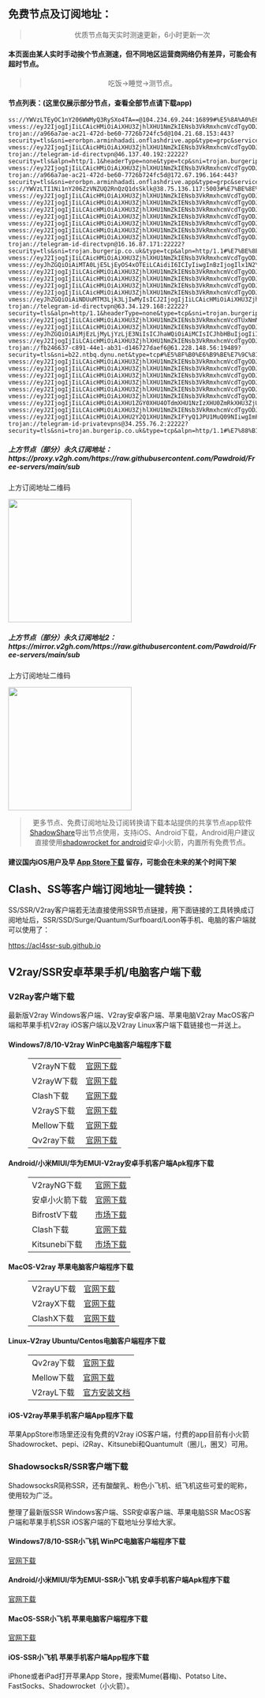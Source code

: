 
<h2>免费节点及订阅地址：</h2>
<blockquote>
<p style="text-align: center;">优质节点每天实时测速更新，6小时更新一次</p>
</blockquote>
<h4>本页面由某人实时手动挨个节点测速，但不同地区运营商网络仍有差异，可能会有超时节点。</h4>
<blockquote>
<p style="text-align: center;">吃饭->睡觉->测节点。</p>
</blockquote>
<h4>节点列表：(这里仅展示部分节点，查看全部节点请下载app)</h4>

```vmess://eyJ2IjogIjIiLCAicHMiOiAiXHU3ZjhlXHU1NmZkIENsb3VkRmxhcmVcdTgyODJcdTcwYjkiLCAiYWRkIjogIjEwNC4yMS4yMjQuMiIsICJwb3J0IjogIjgwIiwgImlkIjogIjcwMjI5ODJmLWRhNGMtNDhjOS1jNjYwLWIyMzE1YWJkY2Y3ZSIsICJhaWQiOiAiMCIsICJzY3kiOiAiYXV0byIsICJuZXQiOiAid3MiLCAidHlwZSI6ICJub25lIiwgImhvc3QiOiAiYS5wcmFwdDEuaXIiLCAicGF0aCI6ICIvIiwgInRscyI6ICIiLCAic25pIjogIiIsICJhbHBuIjogIiJ9
ss://YWVzLTEyOC1nY206WWMyQ3RySXo4TA==@104.234.69.244:16899#%E5%8A%A0%E6%8B%BF%E5%A4%A7+VELCOM%E9%80%9A%E8%AE%AF
vmess://eyJ2IjogIjIiLCAicHMiOiAiXHU3ZjhlXHU1NmZkIENsb3VkRmxhcmVcdTgyODJcdTcwYjkiLCAiYWRkIjogIjE2Mi4xNTkuMTM3LjI0OSIsICJwb3J0IjogIjgwODAiLCAiaWQiOiAiMDI4YzgxMzEtOWUzZS00ODM2LTk0YWMtZWE3ZjI0ZDRkMDVhIiwgImFpZCI6ICIwIiwgInNjeSI6ICJhdXRvIiwgIm5ldCI6ICJ3cyIsICJ0eXBlIjogIm5vbmUiLCAiaG9zdCI6ICJuZXN0LWVtaWx5LWhlYWxpbmctaC50cnljbG91ZGZsYXJlLmNvbSIsICJwYXRoIjogIjAyOGM4MTMxLTllM2UtNDgzNi05NGFjLWVhN2YyNGQ0ZDA1YS12bSIsICJ0bHMiOiAiIiwgInNuaSI6ICIiLCAiYWxwbiI6ICIifQ==
trojan://a966a7ae-ac21-472d-be60-7726b724fc5d@104.21.68.153:443?security=tls&sni=erorbpn.arminhadadi.onflashdrive.app&type=grpc&serviceName=grpc#%E7%BE%8E%E5%9B%BD+CloudFlare%E8%8A%82%E7%82%B9
vmess://eyJ2IjogIjIiLCAicHMiOiAiXHU3ZjhlXHU1NmZkIENsb3VkRmxhcmVcdTgyODJcdTcwYjkiLCAiYWRkIjogIjEwNC4yMS4yMjEuMjUyIiwgInBvcnQiOiAiODAiLCAidHlwZSI6ICJub25lIiwgImlkIjogIjcwMjI5ODJmLWRhNGMtNDhjOS1jNjYwLWIyMzE1YWJkY2Y3ZSIsICJhaWQiOiAiMCIsICJuZXQiOiAid3MiLCAicGF0aCI6ICIvP2VkPTIwNDgiLCAiaG9zdCI6ICJhLnByYXB0MS5pciIsICJ0bHMiOiAiIn0=
trojan://telegram-id-directvpn@46.137.40.192:22222?security=tls&alpn=http/1.1&headerType=none&type=tcp&sni=trojan.burgerip.co.uk#%E7%88%B1%E5%B0%94%E5%85%B0+%E9%83%BD%E6%9F%8F%E6%9E%97Amazon%E6%95%B0%E6%8D%AE%E4%B8%AD%E5%BF%83
vmess://eyJ2IjogIjIiLCAicHMiOiAiXHU3ZjhlXHU1NmZkIENsb3VkRmxhcmVcdTgyODJcdTcwYjkiLCAiYWRkIjogIjEwNC4yMS4yMzQuNzQiLCAicG9ydCI6ICI4MCIsICJpZCI6ICI3MDIyOTgyZi1kYTRjLTQ4YzktYzY2MC1iMjMxNWFiZGNmN2UiLCAiYWlkIjogIjAiLCAic2N5IjogImF1dG8iLCAibmV0IjogIndzIiwgInR5cGUiOiAibm9uZSIsICJob3N0IjogImEucHJhcHQxLmlyIiwgInBhdGgiOiAiLyIsICJ0bHMiOiAiIiwgInNuaSI6ICIiLCAiYWxwbiI6ICIifQ==
trojan://a966a7ae-ac21-472d-be60-7726b724fc5d@172.67.196.164:443?security=tls&sni=erorbpn.arminhadadi.onflashdrive.app&type=grpc&serviceName=grpc#%E7%BE%8E%E5%9B%BD+CloudFlare%E8%8A%82%E7%82%B9
ss://YWVzLTI1Ni1nY206ZzVNZUQ2RnQzQ1dsSklk@38.75.136.117:5003#%E7%BE%8E%E5%9B%BD+%E5%8D%8E%E7%9B%9B%E9%A1%BFCogent%E9%80%9A%E4%BF%A1%E5%85%AC%E5%8F%B8
vmess://eyJ2IjogIjIiLCAicHMiOiAiXHU3ZjhlXHU1NmZkIENsb3VkRmxhcmVcdTgyODJcdTcwYjkiLCAiYWRkIjogIjEwNC4xNy4xMjcuNTAiLCAicG9ydCI6ICIyMDgyIiwgImlkIjogIjY3ZDhiMWI5LTFjOWYtNGE4Yi04ZGRjLTBiOWVjMmRiMmQ2YyIsICJhaWQiOiAiMCIsICJzY3kiOiAiYXV0byIsICJuZXQiOiAid3MiLCAidHlwZSI6ICIiLCAiaG9zdCI6ICJ1czRCYjVvU2dKQS5memJxZnJzZS54eXoiLCAicGF0aCI6ICIvdmlkZW8vQ3VUeTg3ekF6Vi8iLCAidGxzIjogIiIsICJzbmkiOiAiIiwgInRlc3RfbmFtZSI6ICJVU1x1N2Y4ZVx1NTZmZDE4In0=
vmess://eyJ2IjogIjIiLCAicHMiOiAiXHU3ZjhlXHU1NmZkIENsb3VkRmxhcmVcdTgyODJcdTcwYjkiLCAiYWRkIjogIjEwNC4yMS4yMzQuNTIiLCAicG9ydCI6IDgwLCAiYWlkIjogMCwgInNjeSI6ICJhdXRvIiwgIm5ldCI6ICJ3cyIsICJ0eXBlIjogIm5vbmUiLCAidGxzIjogIiIsICJpZCI6ICI3MDIyOTgyZi1kYTRjLTQ4YzktYzY2MC1iMjMxNWFiZGNmN2UiLCAiaG9zdCI6ICJhLnByYXB0MS5pciIsICJwYXRoIjogIi8ifQ==
vmess://eyJ2IjogIjIiLCAicHMiOiAiXHU3ZjhlXHU1NmZkIENsb3VkRmxhcmVcdTgyODJcdTcwYjkiLCAiYWRkIjogIjEwNC4yMS44Mi4zOSIsICJwb3J0IjogIjIwNTIiLCAidHlwZSI6ICJub25lIiwgImlkIjogIjdhNzM3ZjQxLWI3OTItNDI2MC05NGZmLTNkODY0ZGE2N2I4MCIsICJhaWQiOiAiMCIsICJuZXQiOiAid3MiLCAicGF0aCI6ICIvIiwgImhvc3QiOiAibWFoaWx1LnNpdGUiLCAidGxzIjogIiJ9
vmess://eyJ2IjogIjIiLCAicHMiOiAiXHU3ZjhlXHU1NmZkIENsb3VkRmxhcmVcdTgyODJcdTcwYjkiLCAiYWRkIjogIjEwNC4yMS4yMjcuMzUiLCAicG9ydCI6ICI4MCIsICJ0eXBlIjogIm5vbmUiLCAiaWQiOiAiNzAyMjk4MmYtZGE0Yy00OGM5LWM2NjAtYjIzMTVhYmRjZjdlIiwgImFpZCI6ICIwIiwgIm5ldCI6ICJ3cyIsICJwYXRoIjogIi8iLCAiaG9zdCI6ICJhLnByYXB0NC5pciIsICJ0bHMiOiAiIn0=
vmess://eyJ2IjogIjIiLCAicHMiOiAiXHU3ZjhlXHU1NmZkIENsb3VkRmxhcmVcdTgyODJcdTcwYjkiLCAiYWRkIjogIjEwNC4yMS4yMzEuMzkiLCAicG9ydCI6ICI4MCIsICJhaWQiOiAwLCAic2N5IjogImF1dG8iLCAibmV0IjogIndzIiwgInR5cGUiOiAibm9uZSIsICJ0bHMiOiAiIiwgImlkIjogIjcwMjI5ODJmLWRhNGMtNDhjOS1jNjYwLWIyMzE1YWJkY2Y3ZSIsICJob3N0IjogImEucHJhcHQxLmlyIiwgInBhdGgiOiAiLyJ9
vmess://eyJ2IjogIjIiLCAicHMiOiAiXHU3ZjhlXHU1NmZkIENsb3VkRmxhcmVcdTgyODJcdTcwYjkiLCAiYWRkIjogInMxYy52Mi52MDAxc3NzLnh5eiIsICJwb3J0IjogIjIwODIiLCAiaWQiOiAiMTEyYWMzNmYtM2Y1My00ZTI2LTgzNzEtZDI1YzAyOGUxYjlhIiwgImFpZCI6ICIwIiwgInNjeSI6ICJhdXRvIiwgIm5ldCI6ICJ3cyIsICJ0eXBlIjogIm5vbmUiLCAiaG9zdCI6ICJzMWMudjIudjAwMXNzcy54eXoiLCAicGF0aCI6ICIvIiwgInRscyI6ICIiLCAic25pIjogIiIsICJ0ZXN0X25hbWUiOiAiVVNcdTdmOGVcdTU2ZmQ0In0=
vmess://eyJ2IjogIjIiLCAicHMiOiAiXHU3ZjhlXHU1NmZkIENsb3VkRmxhcmVcdTgyODJcdTcwYjkiLCAiYWRkIjogIjEwNC4yMS4yMjAuMTI2IiwgInBvcnQiOiA4MCwgImFpZCI6IDAsICJzY3kiOiAiYXV0byIsICJuZXQiOiAid3MiLCAidHlwZSI6ICJub25lIiwgInRscyI6ICIiLCAiaWQiOiAiNzAyMjk4MmYtZGE0Yy00OGM5LWM2NjAtYjIzMTVhYmRjZjdlIiwgInNuaSI6ICIiLCAiaG9zdCI6ICJhLnByYXB0MS5pciIsICJwYXRoIjogIi8/ZWQ9MjA0OCZUZWxlZ3JhbVx1ZDgzY1x1ZGRlOFx1ZDgzY1x1ZGRmMyJ9
trojan://telegram-id-directvpn@16.16.87.171:22222?security=tls&sni=trojan.burgerip.co.uk&type=tcp&alpn=http/1.1#%E7%BE%8E%E5%9B%BD+%E6%83%A0%E6%99%AE%E5%85%AC%E5%8F%B8
vmess://eyJ2IjogIjIiLCAicHMiOiAiXHU3ZjhlXHU1NmZkIENsb3VkRmxhcmVcdTgyODJcdTcwYjkiLCAiYWRkIjogIjEwNC4yMS4yMjcuMzYiLCAicG9ydCI6ICI4MCIsICJpZCI6ICI3MDIyOTgyZi1kYTRjLTQ4YzktYzY2MC1iMjMxNWFiZGNmN2UiLCAiYWlkIjogIjAiLCAic2N5IjogImF1dG8iLCAibmV0IjogIndzIiwgInR5cGUiOiAibm9uZSIsICJob3N0IjogImEucHJhcHQxLmlyIiwgInBhdGgiOiAiLyIsICJ0bHMiOiAiIiwgInNuaSI6ICIiLCAiYWxwbiI6ICIifQ==
vmess://eyJhZGQiOiAiMTA0LjE5LjEyOS4xOTEiLCAidiI6ICIyIiwgInBzIjogIlx1N2Y4ZVx1NTZmZCBDbG91ZEZsYXJlXHU4MjgyXHU3MGI5IiwgInBvcnQiOiAyMDUyLCAiaWQiOiAiNjdkOGIxYjktMWM5Zi00YThiLThkZGMtMGI5ZWMyZGIyZDZjIiwgImFpZCI6ICIwIiwgIm5ldCI6ICJ3cyIsICJ0eXBlIjogIiIsICJob3N0IjogInR3MWJRaVdTRTR4LmZ6YnFmcnNlLnh5eiIsICJwYXRoIjogIi92aWRlby9HUTJxRTVVczlnIiwgInRscyI6ICIifQ==
vmess://eyJ2IjogIjIiLCAicHMiOiAiXHU3ZjhlXHU1NmZkIENsb3VkRmxhcmVcdTgyODJcdTcwYjkiLCAiYWRkIjogIjEwNC4yMS4yMzguNzEiLCAicG9ydCI6IDgwLCAiYWlkIjogMCwgInNjeSI6ICJhdXRvIiwgIm5ldCI6ICJ3cyIsICJ0eXBlIjogIm5vbmUiLCAidGxzIjogIiIsICJpZCI6ICI3MDIyOTgyZi1kYTRjLTQ4YzktYzY2MC1iMjMxNWFiZGNmN2UiLCAic25pIjogIiIsICJob3N0IjogImEucHJhcHQxLmlyIiwgInBhdGgiOiAiLyJ9
vmess://eyJ2IjogIjIiLCAicHMiOiAiXHU3ZjhlXHU1NmZkIENsb3VkRmxhcmVcdTgyODJcdTcwYjkiLCAiYWRkIjogIjEwNC4yMS4yMjQuMjEzIiwgInBvcnQiOiA4MCwgImFpZCI6IDAsICJzY3kiOiAiYXV0byIsICJuZXQiOiAid3MiLCAidHlwZSI6ICJub25lIiwgInRscyI6ICIiLCAiaWQiOiAiNzAyMjk4MmYtZGE0Yy00OGM5LWM2NjAtYjIzMTVhYmRjZjdlIiwgInNuaSI6ICIiLCAiaG9zdCI6ICJhLnByYXB0MS5pciIsICJwYXRoIjogIi8ifQ==
vmess://eyJ2IjogIjIiLCAicHMiOiAiXHU3ZjhlXHU1NmZkIENsb3VkRmxhcmVcdTgyODJcdTcwYjkiLCAiYWRkIjogIjEwNC4yMS4yMjEuMjM1IiwgInBvcnQiOiA4MCwgImFpZCI6IDAsICJzY3kiOiAiYXV0byIsICJuZXQiOiAid3MiLCAidHlwZSI6ICJub25lIiwgInRscyI6ICIiLCAiaWQiOiAiNzAyMjk4MmYtZGE0Yy00OGM5LWM2NjAtYjIzMTVhYmRjZjdlIiwgInNuaSI6ICIiLCAiaG9zdCI6ICJhLnByYXB0MS5pciIsICJwYXRoIjogIi8/ZWQ9MjA0OCJ9
vmess://eyJ2IjogIjIiLCAicHMiOiAiXHU3ZjhlXHU1NmZkIENsb3VkRmxhcmVcdTgyODJcdTcwYjkiLCAiYWRkIjogIjEwNC4yMS4yMjMuMiIsICJwb3J0IjogODAsICJhaWQiOiAwLCAic2N5IjogImF1dG8iLCAibmV0IjogIndzIiwgInR5cGUiOiAibm9uZSIsICJ0bHMiOiAiIiwgImlkIjogIjcwMjI5ODJmLWRhNGMtNDhjOS1jNjYwLWIyMzE1YWJkY2Y3ZSIsICJzbmkiOiAiIiwgImhvc3QiOiAiYS5wcmFwdDEuaXIiLCAicGF0aCI6ICIvP2VkPTIwNDgmVGVsZWdyYW1cdWQ4M2NcdWRkZThcdWQ4M2NcdWRkZjMifQ==
vmess://eyJhZGQiOiAiNDUuMTM3Ljk3LjIwMyIsICJ2IjogIjIiLCAicHMiOiAiXHU3ZjhlXHU1NmZkIFYyQ1JPU1MuQ09NIiwgInBvcnQiOiAyNzkxNCwgImlkIjogImE3ZGM5MmEyLWVjZmItNDk0ZC05MzRhLTY3MDZlMzY2Y2JmMiIsICJhaWQiOiAiMCIsICJuZXQiOiAid3MiLCAidHlwZSI6ICIiLCAiaG9zdCI6ICIiLCAicGF0aCI6ICIvIiwgInRscyI6ICIifQ==
trojan://telegram-id-directvpn@63.34.129.168:22222?security=tls&alpn=http/1.1&headerType=none&type=tcp&sni=trojan.burgerip.co.uk#%E7%88%B1%E5%B0%94%E5%85%B0+V2CROSS.COM
vmess://eyJ2IjogIjIiLCAicHMiOiAiXHU3ZjhlXHU1NmZkIENsb3VkRmxhcmVcdTUxNmNcdTUzZjhDRE5cdTgyODJcdTcwYjkoc2hvcGlmeSkiLCAiYWRkIjogIjIzLjIyNy4zOC4yMyIsICJwb3J0IjogODA4MCwgImFpZCI6IDAsICJzY3kiOiAiYXV0byIsICJuZXQiOiAid3MiLCAidHlwZSI6ICJub25lIiwgInRscyI6ICIiLCAiaWQiOiAiMzRjMGJiNWUtYzEyMC00MzJkLTljNTgtYmQ3ZDgyYzczOTdiIiwgImhvc3QiOiAidWgtbGF3eWVycy1pbnN0cnVtZW50cy1rZXJuZWwudHJ5Y2xvdWRmbGFyZS5jb20iLCAicGF0aCI6ICIzNGMwYmI1ZS1jMTIwLTQzMmQtOWM1OC1iZDdkODJjNzM5N2Itdm0ifQ==
vmess://eyJ2IjogIjIiLCAicHMiOiAiXHU3ZjhlXHU1NmZkIENsb3VkRmxhcmVcdTgyODJcdTcwYjkiLCAiYWRkIjogIm1haGlsdS5zaXRlIiwgInBvcnQiOiAyMDUyLCAiYWlkIjogMCwgInNjeSI6ICJhdXRvIiwgIm5ldCI6ICJ3cyIsICJ0eXBlIjogIm5vbmUiLCAidGxzIjogIiIsICJpZCI6ICI3YTczN2Y0MS1iNzkyLTQyNjAtOTRmZi0zZDg2NGRhNjdiODAiLCAicGF0aCI6ICIvIn0=
vmess://eyJhZGQiOiAiMjEzLjMyLjYzLjE3NiIsICJhaWQiOiAiMCIsICJhbHBuIjogIiIsICJmcCI6ICIiLCAiaG9zdCI6ICJ6dWxhLmlyIiwgImlkIjogImFjYmE4NDYwLTZjODUtNGQ2Ny04Zjc0LTVhNTFkYTVlODM5MyIsICJuZXQiOiAidGNwIiwgInBhdGgiOiAiL09VSXB4d3dtdHBKR0lXenJhVzdkbDUiLCAicG9ydCI6ICIzNTg2IiwgInBzIjogIlx1NmNkNVx1NTZmZCBPVkggU0FTIiwgInNjeSI6ICJjaGFjaGEyMC1wb2x5MTMwNSIsICJzbmkiOiAiIiwgInRscyI6ICIiLCAidHlwZSI6ICJodHRwIiwgInYiOiAiMiJ9
vmess://eyJ2IjogIjIiLCAicHMiOiAiXHU3ZjhlXHU1NmZkIENsb3VkRmxhcmVcdTgyODJcdTcwYjkiLCAiYWRkIjogImNmLm9wZW54YWkubGluayIsICJwb3J0IjogIjgwODAiLCAiaWQiOiAiNDc3YWY3MjQtZGU3OS00MGRjLTgwZWYtYmYzYmNhMGJlM2NlIiwgImFpZCI6ICIwIiwgInNjeSI6ICJhdXRvIiwgIm5ldCI6ICJ3cyIsICJ0eXBlIjogIm5vbmUiLCAiaG9zdCI6ICJldTMub3BlbnhhaS5saW5rIiwgInBhdGgiOiAiLyIsICJ0bHMiOiAiIiwgInNuaSI6ICIiLCAiYWxwbiI6ICIifQ==
trojan://fb246637-c891-44e1-ab31-d146727daef6@61.228.148.56:19489?security=tls&sni=b22.ntbq.dynu.net&type=tcp#%E5%8F%B0%E6%B9%BE%E7%9C%81%E6%96%B0%E5%8C%97%E5%B8%82+%E4%B8%AD%E5%8D%8E%E7%94%B5%E4%BF%A1
vmess://eyJ2IjogIjIiLCAicHMiOiAiXHU3ZjhlXHU1NmZkIENsb3VkRmxhcmVcdTgyODJcdTcwYjkiLCAiYWRkIjogIjEwNC4yMS4yMjQuNDAiLCAicG9ydCI6ICI4MCIsICJ0eXBlIjogIm5vbmUiLCAiaWQiOiAiNzAyMjk4MmYtZGE0Yy00OGM5LWM2NjAtYjIzMTVhYmRjZjdlIiwgImFpZCI6ICIwIiwgIm5ldCI6ICJ3cyIsICJwYXRoIjogIi8iLCAiaG9zdCI6ICJhLnByYXB0MS5pciIsICJ0bHMiOiAiIn0=
vmess://eyJ2IjogIjIiLCAicHMiOiAiXHU3ZjhlXHU1NmZkIENsb3VkRmxhcmVcdTgyODJcdTcwYjkiLCAiYWRkIjogIjE3Mi42Ny4yMTQuMzMiLCAicG9ydCI6ICIyMDUyIiwgImFpZCI6IDAsICJzY3kiOiAiYXV0byIsICJuZXQiOiAid3MiLCAidHlwZSI6ICJub25lIiwgInRscyI6ICIiLCAiaWQiOiAiODlkOGVmMzEtYWRlOS00YWNhLThmYmMtMWVkYmJhNmNkYTE2IiwgImhvc3QiOiAib25lYS5mbGhhLnJ1IiwgInBhdGgiOiAiLyJ9
vmess://eyJ2IjogIjIiLCAicHMiOiAiXHU3ZjhlXHU1NmZkIENsb3VkRmxhcmVcdTgyODJcdTcwYjkiLCAiYWRkIjogIjEwNC4yMS4yMjUuMjYiLCAicG9ydCI6ICI4MCIsICJhaWQiOiAwLCAic2N5IjogImF1dG8iLCAibmV0IjogIndzIiwgInR5cGUiOiAibm9uZSIsICJ0bHMiOiAiIiwgImlkIjogIjcwMjI5ODJmLWRhNGMtNDhjOS1jNjYwLWIyMzE1YWJkY2Y3ZSIsICJob3N0IjogImEucHJhcHQxLmlyIiwgInBhdGgiOiAiLyJ9
vmess://eyJ2IjogIjIiLCAicHMiOiAiXHU3ZjhlXHU1NmZkIENsb3VkRmxhcmVcdTgyODJcdTcwYjkiLCAiYWRkIjogIjEwNC4yMS4yMzUuNTciLCAicG9ydCI6IDgwLCAiYWlkIjogMCwgInNjeSI6ICJhdXRvIiwgIm5ldCI6ICJ3cyIsICJ0eXBlIjogIm5vbmUiLCAidGxzIjogIiIsICJpZCI6ICI3MDIyOTgyZi1kYTRjLTQ4YzktYzY2MC1iMjMxNWFiZGNmN2UiLCAic25pIjogIiIsICJob3N0IjogImEucHJhcHQ0LmlyIiwgInBhdGgiOiAiLz9lZD0yMDQ4JlRlbGVncmFtXHVkODNjXHVkZGU4XHVkODNjXHVkZGYzIn0=
vmess://eyJ2IjogIjIiLCAicHMiOiAiXHU3ZjhlXHU1NmZkIENsb3VkRmxhcmVcdTgyODJcdTcwYjkiLCAiYWRkIjogIjE2Mi4xNTkuMC4zMyIsICJwb3J0IjogIjgwODAiLCAidHlwZSI6ICJub25lIiwgImlkIjogImVmOGM5NTRlLTAxNGYtNGIzNi04MjczLTliNTA4NmFmYWIzNCIsICJhaWQiOiAiMCIsICJuZXQiOiAid3MiLCAicGF0aCI6ICJlZjhjOTU0ZS0wMTRmLTRiMzYtODI3My05YjUwODZhZmFiMzQtdm0iLCAiaG9zdCI6ICJiaWJsaW9ncmFwaGljLXN3b3JkLXNlcXVlbmNlLWFkdmVydGlzZXJzLnRyeWNsb3VkZmxhcmUuY29tIiwgInRscyI6ICIifQ==
vmess://eyJ2IjogIjIiLCAicHMiOiAiXHU3ZjhlXHU1NmZkIENsb3VkRmxhcmVcdTgyODJcdTcwYjkiLCAiYWRkIjogIjEwNC4yMS4yMTkuODciLCAicG9ydCI6ICI4MCIsICJ0eXBlIjogIm5vbmUiLCAiaWQiOiAiNzAyMjk4MmYtZGE0Yy00OGM5LWM2NjAtYjIzMTVhYmRjZjdlIiwgImFpZCI6ICIwIiwgIm5ldCI6ICJ3cyIsICJwYXRoIjogIi8/ZWQ9MjA0OCZUZWxlZ3JhbVx1ZDgzY1x1ZGRlOFx1ZDgzY1x1ZGRmMyIsICJob3N0IjogImEucHJhcHQxLmlyIiwgInRscyI6ICIifQ==
vmess://eyJ2IjogIjIiLCAicHMiOiAiXHU1ZGY0XHU4OTdmXHU1NzIzXHU0ZmRkXHU3ZjU3IENsb3VkRmxhcmVcdTgyODJcdTcwYjkiLCAiYWRkIjogIjE4OC4xMTQuOTYuMTEzIiwgInBvcnQiOiA4MCwgImFpZCI6IDAsICJzY3kiOiAiYXV0byIsICJuZXQiOiAid3MiLCAidHlwZSI6ICJub25lIiwgInRscyI6ICIiLCAiaWQiOiAiNzAyMjk4MmYtZGE0Yy00OGM5LWM2NjAtYjIzMTVhYmRjZjdlIiwgInNuaSI6ICIiLCAiaG9zdCI6ICJhLnByYXB0NC5pciIsICJwYXRoIjogIi8ifQ==
vmess://eyJ2IjogIjIiLCAicHMiOiAiXHU3ZjhlXHU1NmZkIENsb3VkRmxhcmVcdTgyODJcdTcwYjkiLCAiYWRkIjogIjEwNC4yMS42OC4yMDMiLCAicG9ydCI6ICI4NDQzIiwgImlkIjogIjZiY2I5MWQ3LTNkNmItNDBhZC05M2Y0LWIzMjZkMGVkMjBhNCIsICJhaWQiOiAiMCIsICJzY3kiOiAiYXV0byIsICJuZXQiOiAid3MiLCAidHlwZSI6ICIiLCAiaG9zdCI6ICJ2MDE0LjU4MzE4MS54eXoiLCAicGF0aCI6ICIvIiwgInRscyI6ICJ0bHMiLCAic25pIjogInYwMTQuNTgzMTgxLnh5eiIsICJ0ZXN0X25hbWUiOiAiVVNcdTdmOGVcdTU2ZmQxOSJ9
vmess://eyJ2IjogIjIiLCAicHMiOiAiXHU2Y2Q1XHU1NmZkIFYyQ1JPU1MuQ09NIiwgImFkZCI6ICI5NC4xNDAuMC4xMTAiLCAicG9ydCI6IDg4ODAsICJpZCI6ICIwZDFiZjI2YS1jZTk3LTQ3MDctYTI3MC03ZjRkMmFlMzczMzQiLCAiYWlkIjogMCwgInNjeSI6ICJhdXRvIiwgIm5ldCI6ICJ3cyIsICJob3N0IjogImZvb2QuemhhYWwuaXIiLCAicGF0aCI6ICIvIiwgInRscyI6ICIifQ==
trojan://telegram-id-privatevpns@34.255.76.2:22222?security=tls&sni=trojan.burgerip.co.uk&type=tcp&alpn=http/1.1#%E7%88%B1%E5%B0%94%E5%85%B0+%E9%83%BD%E6%9F%8F%E6%9E%97Amazon%E6%95%B0%E6%8D%AE%E4%B8%AD%E5%BF%83
```
<h5>上方节点（部分）永久订阅地址：https://proxy.v2gh.com/https://raw.githubusercontent.com/Pawdroid/Free-servers/main/sub</h5>
<p>上方订阅地址二维码</p>
<img src='https://raw.githubusercontent.com/Pawdroid/Free-servers/main/sub.png' width=250 height=250>
<h5>上方节点（部分）永久订阅地址2：https://mirror.v2gh.com/https://raw.githubusercontent.com/Pawdroid/Free-servers/main/sub</h5>
<p>上方订阅地址二维码</p>
<img src='https://raw.githubusercontent.com/Pawdroid/Free-servers/main/sub2.png' width=250 height=250>
<blockquote style='text-align: center;'>更多节点、免费订阅地址及订阅转换请下载本站提供的共享节点app软件<a href='https://shadowsharing.com'>ShadowShare</a>导出节点使用，支持iOS、Android下载，Android用户建议直接使用<a href='https://github.com/Pawdroid/shadowrocket_for_android'>shadowrocket for android</a>安卓小火箭，内置所有免费节点。</blockquote>
<h4>建议国内iOS用户及早 <a href='https://apps.apple.com/cn/app/shadowshare/id1612647259'>App Store下载</a> 留存，可能会在未来的某个时间下架</h4>

<div class="nv-content-wrap entry-content">
<h2>Clash、SS等客户端订阅地址一键转换：</h2>
<p>SS/SSR/V2ray客户端若无法直接使用SSR节点链接，用下面链接的工具转换成订阅地址后，SSR/SSD/Surge/Quantum/Surfboard/Loon等手机、电脑的客户端就可以使用了：</p>
<p><a href="https://acl4ssr-sub.github.io" target="_blank" rel="noreferrer noopener nofollow">https://acl4ssr-sub.github.io</a></p>
<h2>V2ray/SSR安卓苹果手机/电脑客户端下载</h2>
<h3>V2Ray客户端下载</h3>
<p>最新版V2ray Windows客户端、V2ray安卓客户端、苹果电脑V2ray MacOS客户端和苹果手机V2ray iOS客户端以及V2ray Linux客户端下载链接也一并送上。</p>
<h4>Windows7/8/10-<strong>V2ray WinPC电脑客户端</strong>程序下载</h4>
<figure class="wp-block-table alignwide is-style-stripes"><table><tbody><tr><td>V2rayN下载</td><td><a href="https://github.com/2dust/v2rayN/releases" target="_blank" rel="noreferrer noopener">官网下载</a></td></tr><tr><td>V2rayW下载</td><td><a href="https://github.com/Cenmrev/V2RayW/releases" target="_blank" rel="noreferrer noopener">官网下载</a></td></tr><tr><td>Clash下载</td><td><a href="https://github.com/Fndroid/clash_for_windows_pkg/releases" target="_blank" rel="noreferrer noopener">官网下载</a></td></tr><tr><td>V2rayS下载</td><td><a href="https://github.com/Shinlor/V2RayS/releases" target="_blank" rel="noreferrer noopener">官网下载</a></td></tr><tr><td>Mellow下载</td><td><a href="https://github.com/mellow-io/mellow/releases" target="_blank" rel="noreferrer noopener">官网下载</a></td></tr><tr><td>Qv2ray下载</td><td><a href="https://github.com/Qv2ray/Qv2ray" target="_blank" rel="noreferrer noopener">官网下载</a></td></tr></tbody></table></figure>
<h4><strong>Android/小米MIUI/华为EMUI-V2ray安卓手机客户端</strong>Apk程序下载</h4>
<figure class="wp-block-table alignwide is-style-stripes"><table><tbody><tr><td>V2rayNG下载</td><td><a href="https://github.com/2dust/v2rayNG/releases" target="_blank" rel="noreferrer noopener">官网下载</a></td></tr><tr><td>安卓小火箭下载</td><td><a href="https://github.com/Pawdroid/shadowrocket_for_android/releases" target="_blank" rel="noreferrer noopener">官网下载</a></td></tr><tr><td>BifrostV下载</td><td><a rel="noreferrer noopener" href="https://www.appsapk.com/downloading/latest/com.github.dawndiy.bifrostv-0.6.8.apk" target="_blank">市场下载</a></td></tr><tr><td>Clash下载</td><td><a href="https://github.com/Kr328/ClashForAndroid/releases" target="_blank" rel="noreferrer noopener">官网下载</a></td></tr><tr><td>Kitsunebi下载</td><td><a rel="noreferrer noopener" href="https://apkpure.com/kitsunebi/fun.kitsunebi.kitsunebi4android" target="_blank">市场下载</a></td></tr></tbody></table></figure>
<h4><strong>MacOS-V2ray <strong>苹果电脑</strong>客户端</strong>程序下载</h4>
<figure class="wp-block-table alignwide is-style-stripes"><table><tbody><tr><td>V2rayU下载</td><td><a href="https://github.com/yanue/V2rayU/releases" target="_blank" rel="noreferrer noopener">官网下载</a></td></tr><tr><td>V2rayX下载</td><td><a href="https://github.com/Cenmrev/V2RayX/releases" target="_blank" rel="noreferrer noopener">官网下载</a></td></tr><tr><td>ClashX下载</td><td><a href="https://github.com/yichengchen/clashX/releases" target="_blank" rel="noreferrer noopener">官网下载</a></td></tr></tbody></table></figure>
<h4><strong>Linux</strong>–<strong>V2ray Ubuntu/Centos电脑客户端</strong>程序下载</h4>
<figure class="wp-block-table alignwide is-style-stripes"><table><tbody><tr><td>Qv2ray下载</td><td><a href="https://github.com/Qv2ray/Qv2ray" target="_blank" rel="noreferrer noopener">官网下载</a></td></tr><tr><td>Mellow下载</td><td><a href="https://github.com/mellow-io/mellow/releases" target="_blank" rel="noreferrer noopener">官网下载</a></td></tr><tr><td>V2rayL下载</td><td><a rel="noreferrer noopener" href="https://github.com/jiangxufeng/v2rayL" target="_blank">官方安装文档</a></td></tr></tbody></table></figure>
<h4>iOS-<strong>V2ray苹果<strong>手机客户端</strong>App程序</strong>下载</h4>
<p>苹果AppStore市场里还没有免费的V2ray iOS客户端，付费的app目前有小火箭Shadowrocket、pepi、i2Ray、Kitsunebi和Quantumult（圈儿，圈叉）可用。</p>
<h3>ShadowsocksR/SSR客户端下载</h3>
<p>ShadowsocksR简称SSR，还有酸酸乳、粉色小飞机、纸飞机这些可爱的昵称，使用较为广泛。</p>
<p>整理了最新版SSR Windows客户端、SSR安卓客户端、苹果电脑SSR MacOS客户端和苹果手机SSR iOS客户端的下载地址分享给大家。</p>
<h4><strong>Windows7/8/10-<strong>SSR小飞机 WinPC电脑客户端</strong>程序下载</strong></h4>
<p><a rel="noreferrer noopener" href="https://github.com/shadowsocksrr/shadowsocksr-csharp/releases" target="_blank">官网下载</a></p>
<h4><strong><strong>Android/小米MIUI/华为EMUI-SSR小飞机 安卓手机客户端</strong>Apk程序下载</strong></h4>
<p><a rel="noreferrer noopener" href="https://github.com/shadowsocksrr/shadowsocksr-android/releases" target="_blank">官网下载</a></p>
<h4><strong><strong>MacOS-SSR小飞机 苹果电脑客户端</strong>程序下载</strong></h4>
<p><a href="https://github.com/qinyuhang/ShadowsocksX-NG-R/releases" target="_blank" rel="noreferrer noopener">官网下载</a></p>
<h4><strong>iOS-<strong>SSR小飞机 苹果手机客户端App程序</strong></strong>下载</h4>
<p>iPhone或者iPad打开苹果App Store，搜索Mume(暮梅)、Potatso Lite、FastSocks、Shadowrocket（小火箭）。</p>
